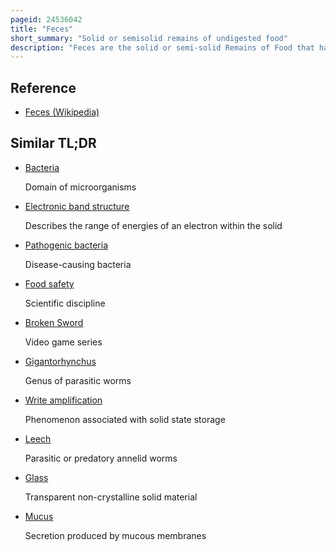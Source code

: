 ```yaml
---
pageid: 24536042
title: "Feces"
short_summary: "Solid or semisolid remains of undigested food"
description: "Feces are the solid or semi-solid Remains of Food that has not been digested in the small Intestine and that has been broken down in the large Intestine by Bacteria. Feces contain a relatively small Amount of metabolic Waste Products such as bacterially altered Bilirubin and dead epithelial Cells from the Gut Lining."
---
```


## Reference

- [Feces (Wikipedia)](https://en.wikipedia.org/?curid=24536042)

## Similar TL;DR

- [Bacteria](/tldr/en/bacteria)

  Domain of microorganisms

- [Electronic band structure](/tldr/en/electronic-band-structure)

  Describes the range of energies of an electron within the solid

- [Pathogenic bacteria](/tldr/en/pathogenic-bacteria)

  Disease-causing bacteria

- [Food safety](/tldr/en/food-safety)

  Scientific discipline

- [Broken Sword](/tldr/en/broken-sword)

  Video game series

- [Gigantorhynchus](/tldr/en/gigantorhynchus)

  Genus of parasitic worms

- [Write amplification](/tldr/en/write-amplification)

  Phenomenon associated with solid state storage

- [Leech](/tldr/en/leech)

  Parasitic or predatory annelid worms

- [Glass](/tldr/en/glass)

  Transparent non-crystalline solid material

- [Mucus](/tldr/en/mucus)

  Secretion produced by mucous membranes
